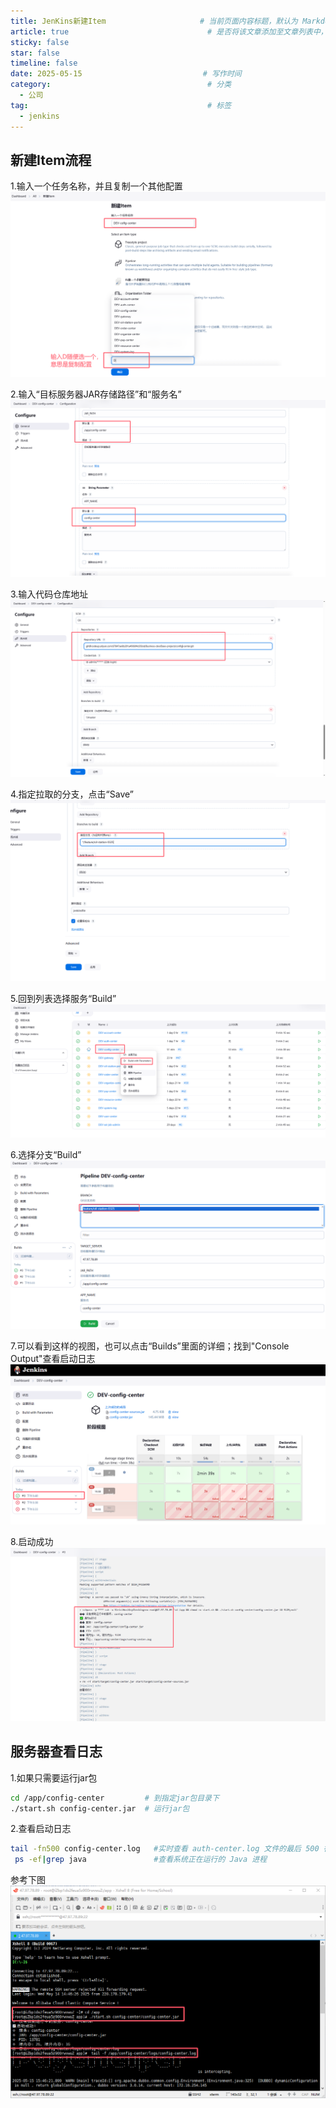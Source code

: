 ```yaml
---
title: JenKins新建Item                     # 当前页面内容标题，默认为 Markdown 文件中的第一个 h1 标签内容
article: true                               # 是否将该文章添加至文章列表中，默认true
sticky: false 
star: false 
timeline: false
date: 2025-05-15                           # 写作时间
category:                                   # 分类
  - 公司
tag:                                        # 标签
  - jenkins
---
```



## 新建Item流程
1.输入一个任务名称，并且复制一个其他配置
![](./jenkins/1.png)

2.输入“目标服务器JAR存储路径”和“服务名”
![](./jenkins/2.png)

3.输入代码仓库地址
![](./jenkins/3.png)

4.指定拉取的分支，点击“Save”
![](./jenkins/4.png)

5.回到列表选择服务“Build”
![](./jenkins/5.png)

6.选择分支“Build”
![](./jenkins/6.png)

7.可以看到这样的视图，也可以点击“Builds”里面的详细；找到"Console Output"查看启动日志
![](./jenkins/7.png)

8.启动成功
![](./jenkins/8.png)

## 服务器查看日志

1.如果只需要运行jar包

```sh
cd /app/config-center         # 到指定jar包目录下
./start.sh config-center.jar  # 运行jar包
```

2.查看启动日志

```sh
tail -fn500 config-center.log   #实时查看 auth-center.log 文件的最后 500 行，并在文件更新时持续输出新内容。Ctrl + C退出
 ps -ef|grep java               #查看系统正在运行的 Java 进程
```

参考下图
![](./jenkins/100.png)